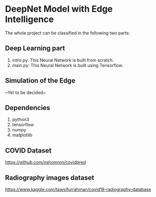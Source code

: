 # **DeepNet Model with Edge Intelligence**

The whole project can be classified in the following two parts:  

## **Deep Learning part**  
1. intro.py: This Neural Network is built from scratch.
2. main.py: This Neural Network is built using Tensorflow.

## **Simulation of the Edge**  
~Yet to be decided~

## Dependencies  
1. python3  
2. tensorflow  
3. numpy  
4. matplotlib

## COVID Dataset  
https://github.com/nshomron/covidpred

## Radiography images dataset  
https://www.kaggle.com/tawsifurrahman/covid19-radiography-database